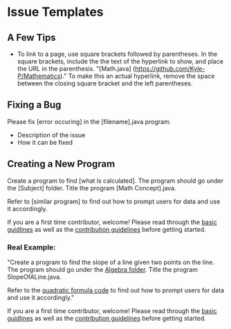 # Issue Templates

## A Few Tips
- To link to a page, use square brackets followed by parentheses. In the square brackets, include the the text of the hyperlink to show, and place the URL in the parenthesis. "[Math.java] (https://github.com/Kyle-P/Mathematics)." To make this an actual hyperlink, remove the space between the closing square bracket and the left parentheses.

## Fixing a Bug
Please fix [error occuring] in the [filename].java program. 
- Description of the issue
- How it can be fixed

## Creating a New Program
Create a program to find [what is calculated]. The program should go under the [Subject] folder. Title the program [Math Concept].java.

Refer to [similar program] to find out how to prompt users for data and use it accordingly.

If you are a first time contributor, welcome! Please read through the [basic guidlines](https://github.com/Kyle-P/Mathematics/blob/master/README.md)
as well as the [contribution guidelines](https://github.com/Kyle-P/Mathematics/blob/master/CONTRIBUTING.md) before getting started.


### Real Example:
"Create a program to find the slope of a line given two points on the line. The program should go under the [Algebra folder](https://github.com/Kyle-P/Mathematics/tree/master/Algebra). Title the program SlopeOfALine.java.

Refer to the [quadratic formula code](https://github.com/Kyle-P/Mathematics/blob/master/Algebra/QuadraticFormula.java) to find out how to prompt users for data and use it accordingly."

If you are a first time contributor, welcome! Please read through the [basic guidlines](https://github.com/Kyle-P/Mathematics/blob/master/README.md)
as well as the [contribution guidelines](https://github.com/Kyle-P/Mathematics/blob/master/CONTRIBUTING.md) before getting started.
